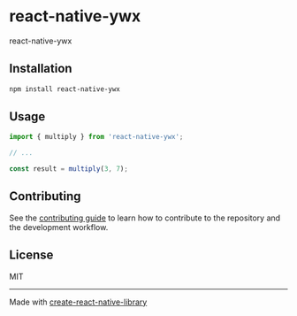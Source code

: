 # react-native-ywx

react-native-ywx

## Installation


```sh
npm install react-native-ywx
```


## Usage


```js
import { multiply } from 'react-native-ywx';

// ...

const result = multiply(3, 7);
```


## Contributing

See the [contributing guide](CONTRIBUTING.md) to learn how to contribute to the repository and the development workflow.

## License

MIT

---

Made with [create-react-native-library](https://github.com/callstack/react-native-builder-bob)
